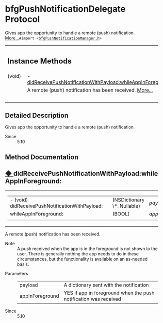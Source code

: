 # bfgPushNotificationDelegate Protocol 

<div class="contents">Gives app the opportunity to handle a remote (push) notification.    <a href="protocolbfg_push_notification_delegate-p.html#details">More...</a><code>#import &lt;<a class="el" href="bfg_push_notification_manager_8h_source.html">bfgPushNotificationManager.h</a>&gt;</code><table class="memberdecls"><tr class="heading"><td colspan="2"><h2 class="groupheader"><a id="pub-methods" name="pub-methods"></a> Instance Methods</h2></td></tr><tr class="memitem:aa63c34fe423ffaef4b21f6712e637057"><td class="memItemLeft" align="right" valign="top">(void)&#160;</td><td class="memItemRight" valign="bottom">- <a class="el" href="protocolbfg_push_notification_delegate-p.html#aa63c34fe423ffaef4b21f6712e637057">didReceivePushNotificationWithPayload:whileAppInForeground:</a></td></tr><tr class="memdesc:aa63c34fe423ffaef4b21f6712e637057"><td class="mdescLeft">&#160;</td><td class="mdescRight">A remote (push) notification has been received.  <a href="protocolbfg_push_notification_delegate-p.html#aa63c34fe423ffaef4b21f6712e637057">More...</a><br /></td></tr><tr class="separator:aa63c34fe423ffaef4b21f6712e637057"><td class="memSeparator" colspan="2">&#160;</td></tr></table><a name="details" id="details"></a><h2 class="groupheader">Detailed Description</h2><div class="textblock">Gives app the opportunity to handle a remote (push) notification. <dl class="section since"><dt>Since</dt><dd>5.10 </dd></dl></div><h2 class="groupheader">Method Documentation</h2><a id="aa63c34fe423ffaef4b21f6712e637057" name="aa63c34fe423ffaef4b21f6712e637057"></a><h2 class="memtitle"><span class="permalink"><a href="#aa63c34fe423ffaef4b21f6712e637057">&#9670;&nbsp;</a></span>didReceivePushNotificationWithPayload:whileAppInForeground:</h2><div class="memitem"><div class="memproto"><table class="mlabels"><tr><td class="mlabels-left"><table class="memname"><tr><td class="memname">- (void) didReceivePushNotificationWithPayload: </td><td></td><td class="paramtype">(NSDictionary \*_Nullable)&#160;</td><td class="paramname"><em>payload</em></td></tr><tr><td class="paramkey">whileAppInForeground:</td><td></td><td class="paramtype">(BOOL)&#160;</td><td class="paramname"><em>appInForeground</em>&#160;</td></tr><tr><td></td><td></td><td></td><td></td></tr></table></td><td class="mlabels-right"><span class="mlabels"><span class="mlabel">optional</span></span></td></tr></table></div><div class="memdoc">A remote (push) notification has been received. <dl class="section note"><dt>Note</dt><dd>A push received when the app is in the foreground is not shown to the user. There is generally nothing the app needs to do in these circumstances, but the functionality is available on an as-needed basis.</dd></dl><dl class="params"><dt>Parameters</dt><dd><table class="params"><tr><td class="paramname">payload</td><td>A dictionary sent with the notification </td></tr><tr><td class="paramname">appInForeground</td><td>YES if app in foreground when the push notification was received</td></tr></table></dd></dl><dl class="section since"><dt>Since</dt><dd>5.10 </dd></dl></div></div></div> 
